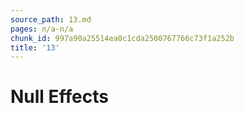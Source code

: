 ```yaml
---
source_path: 13.md
pages: n/a-n/a
chunk_id: 997a90a25514ea0c1cda2500767766c73f1a252b
title: '13'
---
```

# Null Effects
